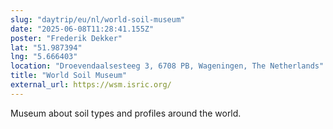 ```yaml
---
slug: "daytrip/eu/nl/world-soil-museum"
date: "2025-06-08T11:28:41.155Z"
poster: "Frederik Dekker"
lat: "51.987394"
lng: "5.666403"
location: "Droevendaalsesteeg 3, 6708 PB, Wageningen, The Netherlands"
title: "World Soil Museum"
external_url: https://wsm.isric.org/
---
```

Museum about soil types and profiles around the world.